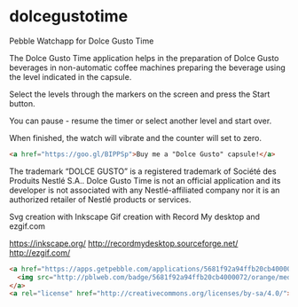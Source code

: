 # dolcegustotime
Pebble Watchapp for Dolce Gusto Time

The Dolce Gusto Time application helps in the preparation of Dolce Gusto beverages 
in non-automatic coffee machines preparing the beverage using the level indicated in the capsule.

Select the levels through the markers on the screen and press the Start button. 

You can pause - resume the timer or select another level and start over.

When finished, the watch will vibrate and the counter will set to zero.
```html
<a href="https://goo.gl/BIPPSp">Buy me a "Dolce Gusto" capsule!</a>
```
The trademark “DOLCE GUSTO” is a registered trademark of Société des Produits Nestlé S.A.. 
Dolce Gusto Time is not an official application and its developer is not associated with 
any Nestlé-affiliated company nor it is an authorized retailer of Nestlé products or services.

Svg creation with Inkscape
Gif creation with Record My desktop and ezgif.com

https://inkscape.org/
http://recordmydesktop.sourceforge.net/
http://ezgif.com/

```html
<a href="https://apps.getpebble.com/applications/5681f92a94ffb20cb4000072">
  <img src="http://pblweb.com/badge/5681f92a94ffb20cb4000072/orange/medium/" alt="Dolce Gusto Time is available on the Pebble appstore" />
</a>
<a rel="license" href="http://creativecommons.org/licenses/by-sa/4.0/"><img alt="Creative Commons License" style="border-width:0" src="https://i.creativecommons.org/l/by-sa/4.0/88x31.png" /></a><br /><span xmlns:dct="http://purl.org/dc/terms/" property="dct:title">Dolce Gusto Time</span> by <span xmlns:cc="http://creativecommons.org/ns#" property="cc:attributionName">lordlouis</span> is licensed under a <a rel="license" href="http://creativecommons.org/licenses/by-sa/4.0/">Creative Commons Attribution-ShareAlike 4.0 International License</a>.
```
